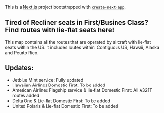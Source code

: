 This is a [Next.js](https://nextjs.org) project bootstrapped with [`create-next-app`](https://nextjs.org/docs/app/api-reference/cli/create-next-app).

## Tired of Recliner seats in First/Busines Class? Find routes with lie-flat seats here!

This map contains all the routes that are operated by aircraft with lie-flat seats within the US.
It includes routes within: Contiguous US, Hawaii, Alaska and Peurto Rico.

## Updates:
-  Jetblue Mint service: Fully updated
-  Hawaiian Airlines Domestic First: To be added
-  American Airlines Flagship service & lie-flat Domestic First: All A321T routes added
-  Delta One & Lie-flat Domestic First: To be added
-  United Polaris & Lie-flat Domestic First: To be added
